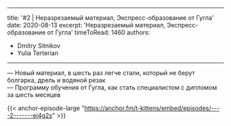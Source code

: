 
---
title: '#2 | Неразрезаемый материал, Экспресс-образование от Гугла'
date: 2020-08-13
excerpt: 'Неразрезаемый материал, Экспресс-образование от Гугла'
timeToRead: 1460
authors:
  - Dmitry Sitnikov
  - Yulia Terterian
---

— Новый материал, в шесть раз легче стали, который не берут болгарка, дрель и водяной резак <br/>
— Программу обучения от Гугла, как стать специалистом с дипломом за шесть месяцев 

{{< anchor-episode-large "https://anchor.fm/t-kittens/embed/episodes/----2-------ei4g2s" >}}
